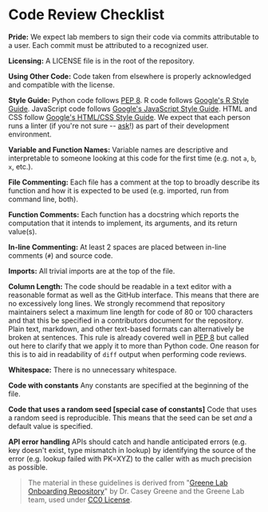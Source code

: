 # Code Review Checklist

**Pride:** We expect lab members to sign their code via commits attributable to a user.
Each commit must be attributed to a recognized user.

**Licensing:** A LICENSE file is in the root of the repository.

**Using Other Code:** Code taken from elsewhere is properly acknowledged and compatible with the license.

**Style Guide:** Python code follows [PEP 8](https://www.python.org/dev/peps/pep-0008).
R code follows [Google's R Style Guide](https://google.github.io/styleguide/Rguide.xml).
JavaScript code follows [Google's JavaScript Style Guide](https://google.github.io/styleguide/javascriptguide.xml).
HTML and CSS follow [Google's HTML/CSS Style Guide](https://google.github.io/styleguide/htmlcssguide.xml).
We expect that each person runs a linter (if you're not sure -- [ask](https://greenelab.slack.com/messages/codereview/)!) as part of their development environment.

**Variable and Function Names:** Variable names are descriptive and interpretable to someone looking at this code for the first time (e.g. not `a`, `b`, `x`, etc.).

**File Commenting:** Each file has a comment at the top to broadly describe its function and how it is expected to be used (e.g. imported, run from command line, both).

**Function Comments:** Each function has a docstring which reports the computation that it intends to implement, its arguments, and its return value(s).

**In-line Commenting:** At least 2 spaces are placed between in-line comments (`#`) and source code.

**Imports:** All trivial imports are at the top of the file.

**Column Length:** The code should be readable in a text editor with a reasonable format as well as the GitHub interface.
This means that there are no excessively long lines.
We strongly recommend that repository maintainers select a maximum line length for code of 80 or 100 characters and that this be specified in a contributors document for the repository.
Plain text, markdown, and other text-based formats can alternatively be broken at sentences.
This rule is already covered well in [PEP 8](https://www.python.org/dev/peps/pep-0008/#maximum-line-length) but called out here to clarify that we apply it to more than Python code.
One reason for this is to aid in readability of `diff` output when performing code reviews.

**Whitespace:** There is no unnecessary whitespace.

**Code with constants** Any constants are specified at the beginning of the file.

**Code that uses a random seed [special case of constants]** Code that uses a random seed is reproducible.
This means that the seed can be set *and* a default value is specified.

**API error handling** APIs should catch and handle anticipated errors (e.g. key doesn't exist, type mismatch in lookup) by identifying the source of the error (e.g. lookup failed with PK=XYZ) to the caller with as much precision as possible.


> The material in these guidelines is derived from "[Greene Lab Onboarding Repository](https://github.com/greenelab/onboarding)" by Dr. Casey Greene and the Greene Lab team, used under [CC0 License](https://creativecommons.org/publicdomain/zero/1.0/legalcode.txt).
